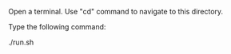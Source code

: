 Open a terminal.
Use "cd" command to navigate to this directory.

Type the following command:

./run.sh


